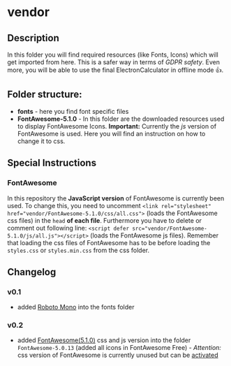 # vendor
## Description
In this folder you will find required resources (like Fonts, Icons) which will get imported from here. This is a safer way in terms of *GDPR safety*. Even more, you will be able to use the final ElectronCalculator in offline mode :+1:.
## Folder structure:
  - **fonts** - here you find font specific files
  - **FontAwesome-5.1.0** - In this folder are the downloaded resources used to display FontAwesome Icons. **Important:** Currently the *js* version of FontAwesome is used. Here you will find an instruction on how to change it to css.
## Special Instructions
### FontAwesome
In this repository the **JavaScript version** of FontAwesome is currently been used. To change this, you need to uncomment ```<link rel="stylesheet" href="vendor/FontAwesome-5.1.0/css/all.css">``` (loads the FontAwesome css files) in the ```head``` **of each file**. Furthermore you have to delete or comment out following line: ```<script defer src="vendor/FontAwesome-5.1.0/js/all.js"></script>``` (loads the FontAwesome js files).
Remember that loading the css files of FontAwesome has to be before loading the ```styles.css``` or ```styles.min.css``` from the css folder.
## Changelog
### v0.1
  - added [Roboto Mono](https://fonts.google.com/specimen/Roboto+Mono) into the fonts folder
### v0.2
  - added [FontAwesome(5.1.0)](https://fontawesome.com/) css and js version into the folder `FontAwesome-5.0.13` (added all icons in FontAwesome Free) - *Attention:* css version of FontAwesome is currently unused but can be [activated](vendor/README.md#fontawesome)
